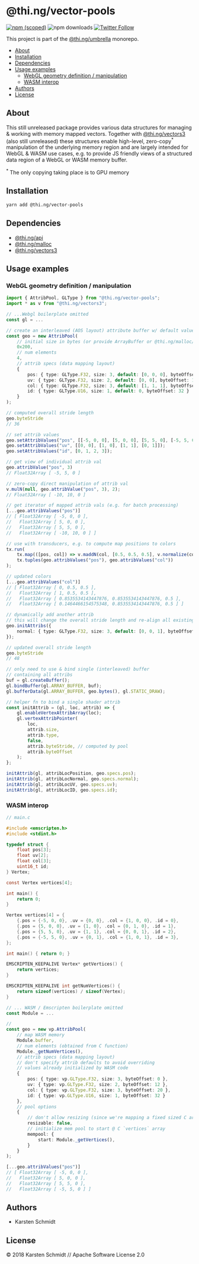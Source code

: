 # @thi.ng/vector-pools

[![npm (scoped)](https://img.shields.io/npm/v/@thi.ng/vector-pools.svg)](https://www.npmjs.com/package/@thi.ng/vector-pools)
![npm downloads](https://img.shields.io/npm/dm/@thi.ng/vector-pools.svg)
[![Twitter Follow](https://img.shields.io/twitter/follow/thing_umbrella.svg?style=flat-square&label=twitter)](https://twitter.com/thing_umbrella)

This project is part of the
[@thi.ng/umbrella](https://github.com/thi-ng/umbrella/) monorepo.

<!-- TOC depthFrom:2 depthTo:3 -->

- [About](#about)
- [Installation](#installation)
- [Dependencies](#dependencies)
- [Usage examples](#usage-examples)
    - [WebGL geometry definition / manipulation](#webgl-geometry-definition--manipulation)
    - [WASM interop](#wasm-interop)
- [Authors](#authors)
- [License](#license)

<!-- /TOC -->

## About

This still unreleased package provides various data structures for
managing & working with memory mapped vectors. Together with
[@thi.ng/vectors3](https://github.com/thi-ng/umbrella/tree/feature/vec-refactor/packages/vectors3)
(also still unreleased) these structures enable high-level,
zero-copy<sup>*</sup> manipulation of the underlying memory region and
are largely intended for WebGL & WASM use cases, e.g. to provide JS
friendly views of a structured data region of a WebGL or WASM memory
buffer.

<sup>*</sup> The only copying taking place is to GPU memory

## Installation

```bash
yarn add @thi.ng/vector-pools
```

## Dependencies

- [@thi.ng/api](https://github.com/thi-ng/umbrella/tree/master/packages/api)
- [@thi.ng/malloc](https://github.com/thi-ng/umbrella/tree/master/packages/malloc)
- [@thi.ng/vectors3](https://github.com/thi-ng/umbrella/tree/vec-refactor/packages/vectors3)

## Usage examples

### WebGL geometry definition / manipulation

```ts
import { AttribPool, GLType } from "@thi.ng/vector-pools";
import * as v from "@thi.ng/vectors3";

// ...Webgl boilerplate omitted
const gl = ...

// create an interleaved (AOS layout) attribute buffer w/ default values
const geo = new AttribPool(
    // initial size in bytes (or provide ArrayBuffer or @thi.ng/malloc/MemPool)
    0x200,
    // num elements
    4,
    // attrib specs (data mapping layout)
    {
        pos: { type: GLType.F32, size: 3, default: [0, 0, 0], byteOffset: 0 },
        uv: { type: GLType.F32, size: 2, default: [0, 0], byteOffset: 12 },
        col: { type: GLType.F32, size: 3, default: [1, 1, 1], byteOffset: 20 },
        id: { type: GLType.U16, size: 1, default: 0, byteOffset: 32 }
    }
);

// computed overall stride length
geo.byteStride
// 36

// set attrib values
geo.setAttribValues("pos", [[-5, 0, 0], [5, 0, 0], [5, 5, 0], [-5, 5, 0]]);
geo.setAttribValues("uv", [[0, 0], [1, 0], [1, 1], [0, 1]]);
geo.setAttribValues("id", [0, 1, 2, 3]);

// get view of individual attrib val
geo.attribValue("pos", 3)
// Float32Array [ -5, 5, 0 ]

// zero-copy direct manipulation of attrib val
v.mulN(null, geo.attribValue("pos", 3), 2);
// Float32Array [ -10, 10, 0 ]

// get iterator of mapped attrib vals (e.g. for batch processing)
[...geo.attribValues("pos")]
// [ Float32Array [ -5, 0, 0 ],
//   Float32Array [ 5, 0, 0 ],
//   Float32Array [ 5, 5, 0 ],
//   Float32Array [ -10, 10, 0 ] ]

// use with transducers, e.g. to compute map positions to colors
tx.run(
    tx.map(([pos, col]) => v.maddN(col, [0.5, 0.5, 0.5], v.normalize(col, pos), 0.5)),
    tx.tuples(geo.attribValues("pos"), geo.attribValues("col"))
);

// updated colors
[...geo.attribValues("col")]
// [ Float32Array [ 0, 0.5, 0.5 ],
//   Float32Array [ 1, 0.5, 0.5 ],
//   Float32Array [ 0.8535534143447876, 0.8535534143447876, 0.5 ],
//   Float32Array [ 0.1464466154575348, 0.8535534143447876, 0.5 ] ]

// dynamically add another attrib
// this will change the overall stride length and re-align all existing attribs
geo.initAttribs({
    normal: { type: GLType.F32, size: 3, default: [0, 0, 1], byteOffset: 36 }
});

// updated overall stride length
geo.byteStride
// 48

// only need to use & bind single (interleaved) buffer
// containing all attribs
buf = gl.createBuffer();
gl.bindBuffer(gl.ARRAY_BUFFER, buf);
gl.bufferData(gl.ARRAY_BUFFER, geo.bytes(), gl.STATIC_DRAW);

// helper fn to bind a single shader attrib
const initAttrib = (gl, loc, attrib) => {
    gl.enableVertexAttribArray(loc);
    gl.vertexAttribPointer(
        loc,
        attrib.size,
        attrib.type,
        false,
        attrib.byteStride, // computed by pool
        attrib.byteOffset
    );
};

initAttrib(gl, attribLocPosition, geo.specs.pos);
initAttrib(gl, attribLocNormal, geo.specs.normal);
initAttrib(gl, attribLocUV, geo.specs.uv);
initAttrib(gl, attribLocID, geo.specs.id);
```

### WASM interop

```c
// main.c

#include <emscripten.h>
#include <stdint.h>

typedef struct {
    float pos[3];
    float uv[2];
    float col[3];
    uint16_t id;
} Vertex;

const Vertex vertices[4];

int main() {
    return 0;
}

Vertex vertices[4] = {
    {.pos = {-5, 0, 0}, .uv = {0, 0}, .col = {1, 0, 0}, .id = 0},
    {.pos = {5, 0, 0}, .uv = {1, 0}, .col = {0, 1, 0}, .id = 1},
    {.pos = {5, 5, 0}, .uv = {1, 1}, .col = {0, 0, 1}, .id = 2},
    {.pos = {-5, 5, 0}, .uv = {0, 1}, .col = {1, 0, 1}, .id = 3},
};

int main() { return 0; }

EMSCRIPTEN_KEEPALIVE Vertex* getVertices() {
    return vertices;
}

EMSCRIPTEN_KEEPALIVE int getNumVertices() {
    return sizeof(vertices) / sizeof(Vertex);
}
```

```ts
// ... WASM / Emscripten boilerplate omitted
const Module = ...

//
const geo = new vp.AttribPool(
    // map WASM memory
    Module.buffer,
    // num elements (obtained from C function)
    Module._getNumVertices(),
    // attrib specs (data mapping layout)
    // don't specify attrib defaults to avoid overriding
    // values already initialized by WASM code
    {
        pos: { type: vp.GLType.F32, size: 3, byteOffset: 0 },
        uv: { type: vp.GLType.F32, size: 2, byteOffset: 12 },
        col: { type: vp.GLType.F32, size: 3, byteOffset: 20 },
        id: { type: vp.GLType.U16, size: 1, byteOffset: 32 }
    },
    // pool options
    {
        // don't allow resizing (since we're mapping a fixed sized C array)
        resizable: false,
        // initialize mem pool to start @ C `vertices` array
        mempool: {
            start: Module._getVertices(),
        }
    }
);

[...geo.attribValues("pos")]
// [ Float32Array [ -5, 0, 0 ],
//   Float32Array [ 5, 0, 0 ],
//   Float32Array [ 5, 5, 0 ],
//   Float32Array [ -5, 5, 0 ] ]
```

## Authors

- Karsten Schmidt

## License

&copy; 2018 Karsten Schmidt // Apache Software License 2.0
